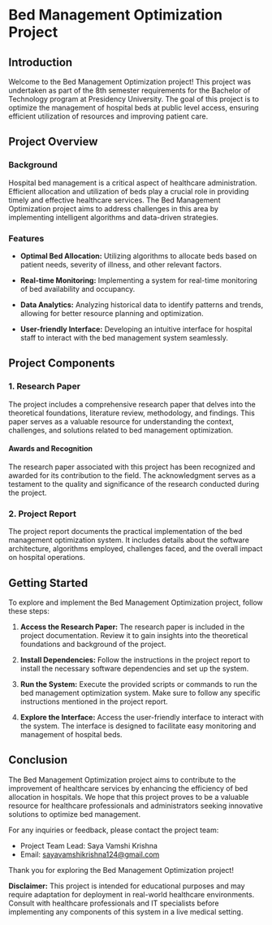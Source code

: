 # Bed Management Optimization Project

## Introduction

Welcome to the Bed Management Optimization project! This project was undertaken as part of the 8th semester requirements for the Bachelor of Technology program at Presidency University. The goal of this project is to optimize the management of hospital beds at public level access, ensuring efficient utilization of resources and improving patient care.

## Project Overview

### Background

Hospital bed management is a critical aspect of healthcare administration. Efficient allocation and utilization of beds play a crucial role in providing timely and effective healthcare services. The Bed Management Optimization project aims to address challenges in this area by implementing intelligent algorithms and data-driven strategies.

### Features

- **Optimal Bed Allocation:** Utilizing algorithms to allocate beds based on patient needs, severity of illness, and other relevant factors.
  
- **Real-time Monitoring:** Implementing a system for real-time monitoring of bed availability and occupancy.

- **Data Analytics:** Analyzing historical data to identify patterns and trends, allowing for better resource planning and optimization.

- **User-friendly Interface:** Developing an intuitive interface for hospital staff to interact with the bed management system seamlessly.

## Project Components

### 1. Research Paper

The project includes a comprehensive research paper that delves into the theoretical foundations, literature review, methodology, and findings. This paper serves as a valuable resource for understanding the context, challenges, and solutions related to bed management optimization.

#### Awards and Recognition
The research paper associated with this project has been recognized and awarded for its contribution to the field. The acknowledgment serves as a testament to the quality and significance of the research conducted during the project.

### 2. Project Report

The project report documents the practical implementation of the bed management optimization system. It includes details about the software architecture, algorithms employed, challenges faced, and the overall impact on hospital operations.

## Getting Started

To explore and implement the Bed Management Optimization project, follow these steps:

1. **Access the Research Paper:** The research paper is included in the project documentation. Review it to gain insights into the theoretical foundations and background of the project.

2. **Install Dependencies:** Follow the instructions in the project report to install the necessary software dependencies and set up the system.

3. **Run the System:** Execute the provided scripts or commands to run the bed management optimization system. Make sure to follow any specific instructions mentioned in the project report.

4. **Explore the Interface:** Access the user-friendly interface to interact with the system. The interface is designed to facilitate easy monitoring and management of hospital beds.

## Conclusion

The Bed Management Optimization project aims to contribute to the improvement of healthcare services by enhancing the efficiency of bed allocation in hospitals. We hope that this project proves to be a valuable resource for healthcare professionals and administrators seeking innovative solutions to optimize bed management.

For any inquiries or feedback, please contact the project team:

- Project Team Lead: Saya Vamshi Krishna
- Email: sayavamshikrishna124@gmail.com

Thank you for exploring the Bed Management Optimization project!

**Disclaimer:** This project is intended for educational purposes and may require adaptation for deployment in real-world healthcare environments. Consult with healthcare professionals and IT specialists before implementing any components of this system in a live medical setting.
